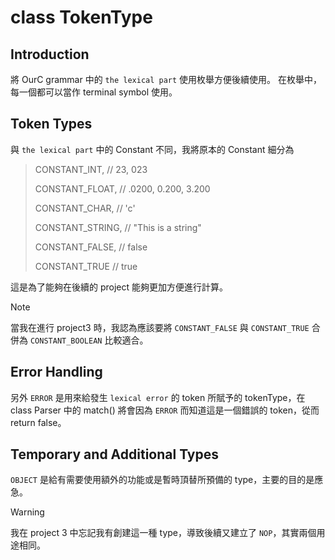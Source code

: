 # class TokenType

## Introduction

將 OurC grammar 中的 `the lexical part` 使用枚舉方便後續使用。
在枚舉中，每一個都可以當作 terminal symbol 使用。

## Token Types

與 `the lexical part` 中的 Constant 不同，我將原本的 Constant 細分為  
> CONSTANT_INT,      // 23, 023
>
> CONSTANT_FLOAT,    // .0200, 0.200, 3.200
>
> CONSTANT_CHAR,     // 'c'
>
> CONSTANT_STRING,   // "This is a string"
>
> CONSTANT_FALSE,    // false
>
> CONSTANT_TRUE      // true

這是為了能夠在後續的 project 能夠更加方便進行計算。

> [!NOTE] 
> 當我在進行 project3 時，我認為應該要將 `CONSTANT_FALSE` 與 `CONSTANT_TRUE` 合併為 `CONSTANT_BOOLEAN` 比較適合。

## Error Handling

另外 `ERROR` 是用來給發生 `lexical error` 的 token 所賦予的 tokenType，在 class Parser 中的 match() 將會因為 `ERROR` 而知道這是一個錯誤的 token，從而 return false。

## Temporary and Additional Types

`OBJECT` 是給有需要使用額外的功能或是暫時頂替所預備的 type，主要的目的是應急。

> [!WARNING]
> 我在 project 3 中忘記我有創建這一種 type，導致後續又建立了 `NOP`，其實兩個用途相同。